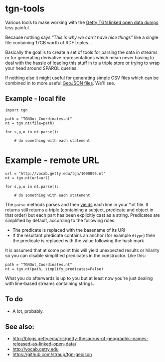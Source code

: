 # tgn-tools

Various tools to make working with the [Getty TGN linked open data dumps](http://blogs.getty.edu/iris/getty-thesaurus-of-geographic-names-released-as-linked-open-data/) less painful.

Because nothing says _"This is why we can't have nice things"_ like a single file containing 17GB worth of RDF triples...

Basically the goal is to create a set of tools for parsing the data in streams or for generating derivative representations which mean never having to deal with the hassle of loading this stuff in to a triple store or trying to wrap your head around SPARQL queries.

If nothing else it might useful for generating simple CSV files which can be combined in to more useful [GeoJSON files](https://github.com/straup/tgn-geojson). We'll see.

## Example - local file

	import tgn
   
	path = "TGNOut_Coordinates.nt"
	nt = tgn.nt(file=path)

	for s,p,o in nt.parse():

		# do something with each statement

# Example - remote URL

  	url = "http://vocab.getty.edu/tgn/1000095.nt"
	nt = tgn.nt(url=url)

	for s,p,o in nt.parse():

		# do something with each statement

The `parse` methods parses and then [yields](https://docs.python.org/2/reference/simple_stmts.html#the-yield-statement) each line in your *.nt file. It returns still returns a triple (containing a subject, predicate and object in that order) but each part has been explicitly cast as a string. Predicates are simplified by default, according to the following rules:

* The predicate is replaced with the basename of its URI
* If the resultant predicate contains an anchor (for example `#type`) then the predicate is replaced with the value following the hash mark

It is assumed that at some point this will yield unexpected results or hilarity so you can disable simplified predicates in the constructor. Like this:

    path = "TGNOut_Coordinates.nt"
    nt = tgn.nt(path, simplify_predicates=False)

What you do afterwards is up to you but at least now you're just dealing with line-based streams containing strings.

## To do

* A lot, probably.

## See also:

* http://blogs.getty.edu/iris/getty-thesaurus-of-geographic-names-released-as-linked-open-data/
* http://vocab.getty.edu
* https://github.com/straup/tgn-geojson
